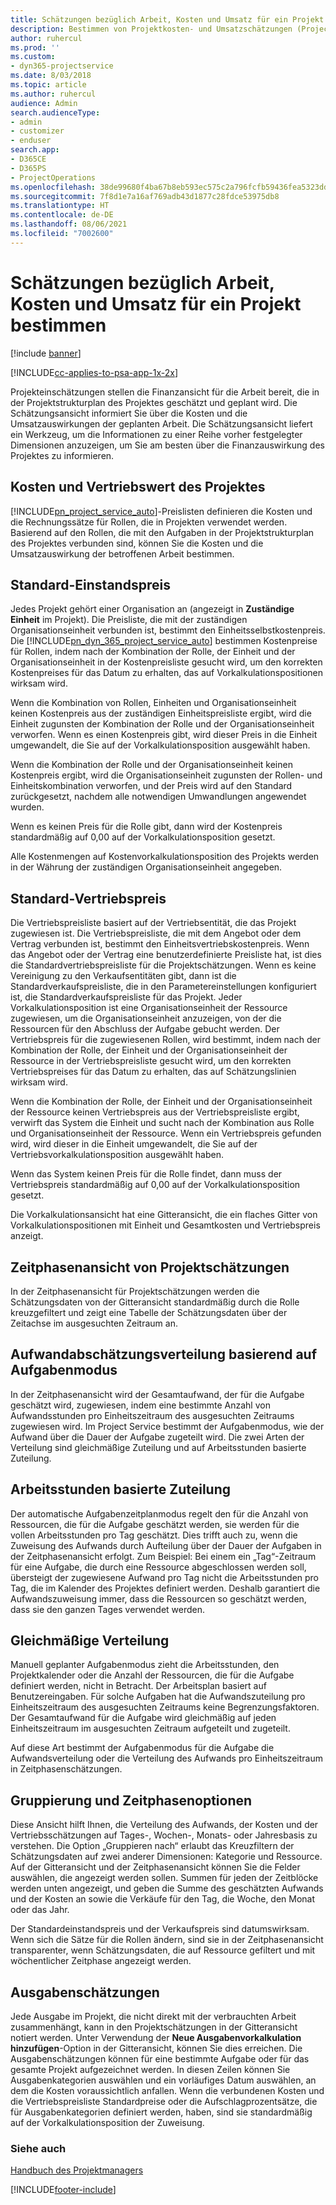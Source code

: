 ```yaml
---
title: Schätzungen bezüglich Arbeit, Kosten und Umsatz für ein Projekt bestimmen
description: Bestimmen von Projektkosten- und Umsatzschätzungen (Project Service)
author: ruhercul
ms.prod: ''
ms.custom:
- dyn365-projectservice
ms.date: 8/03/2018
ms.topic: article
ms.author: ruhercul
audience: Admin
search.audienceType:
- admin
- customizer
- enduser
search.app:
- D365CE
- D365PS
- ProjectOperations
ms.openlocfilehash: 38de99680f4ba67b8eb593ec575c2a796fcfb59436fea5323dd1d86d7cf3d797
ms.sourcegitcommit: 7f8d1e7a16af769adb43d1877c28fdce53975db8
ms.translationtype: HT
ms.contentlocale: de-DE
ms.lasthandoff: 08/06/2021
ms.locfileid: "7002600"
---
```

# <a name="determine-project-cost-and-revenue-estimates"></a>Schätzungen bezüglich Arbeit, Kosten und Umsatz für ein Projekt bestimmen 

[!include [banner](../includes/psa-now-project-operations.md)]

[!INCLUDE[cc-applies-to-psa-app-1x-2x](../includes/cc-applies-to-psa-app-1x-2x.md)]

Projekteinschätzungen stellen die Finanzansicht für die Arbeit bereit, die in der Projektstrukturplan des Projektes geschätzt und geplant wird. Die Schätzungsansicht informiert Sie über die Kosten und die Umsatzauswirkungen der geplanten Arbeit. Die Schätzungsansicht liefert ein Werkzeug, um die Informationen zu einer Reihe vorher festgelegter Dimensionen anzuzeigen, um Sie am besten über die Finanzauswirkung des Projektes zu informieren.  
  
## <a name="cost-and-sales-value-of-the-project"></a>Kosten und Vertriebswert des Projektes  
[!INCLUDE[pn_project_service_auto](../includes/pn-project-service-auto.md)]-Preislisten definieren die Kosten und die Rechnungssätze für Rollen, die in Projekten verwendet werden. Basierend auf den Rollen, die mit den Aufgaben in der Projektstrukturplan des Projektes verbunden sind, können Sie die Kosten und die Umsatzauswirkung der betroffenen Arbeit bestimmen.  
  
## <a name="cost-price-defaulting"></a>Standard-Einstandspreis  
Jedes Projekt gehört einer Organisation an (angezeigt in **Zuständige Einheit** im Projekt). Die Preisliste, die mit der zuständigen Organisationseinheit verbunden ist, bestimmt den Einheitsselbstkostenpreis. Die [!INCLUDE[pn_dyn_365_project_service_auto](../includes/pn-dyn-365-project-service-auto.md)] bestimmen Kostenpreise für Rollen, indem nach der Kombination der Rolle, der Einheit und der Organisationseinheit in der Kostenpreisliste gesucht wird, um den korrekten Kostenpreises für das Datum zu erhalten, das auf Vorkalkulationspositionen wirksam wird.  
  
Wenn die Kombination von Rollen, Einheiten und Organisationseinheit keinen Kostenpreis aus der zuständigen Einheitspreisliste ergibt, wird die Einheit zugunsten der Kombination der Rolle und der Organisationseinheit verworfen. Wenn es einen Kostenpreis gibt, wird dieser Preis in die Einheit umgewandelt, die Sie auf der Vorkalkulationsposition ausgewählt haben.  
  
Wenn die Kombination der Rolle und der Organisationseinheit keinen Kostenpreis ergibt, wird die Organisationseinheit zugunsten der Rollen- und Einheitskombination verworfen, und der Preis wird auf den Standard zurückgesetzt, nachdem alle notwendigen Umwandlungen angewendet wurden.  
  
 Wenn es keinen Preis für die Rolle gibt, dann wird der Kostenpreis standardmäßig auf 0,00 auf der Vorkalkulationsposition gesetzt.  
  
 Alle Kostenmengen auf Kostenvorkalkulationsposition des Projekts werden in der Währung der zuständigen Organisationseinheit angegeben.  
  
## <a name="sales-price-defaulting"></a>Standard-Vertriebspreis  
Die Vertriebspreisliste basiert auf der Vertriebsentität, die das Projekt zugewiesen ist. Die Vertriebspreisliste, die mit dem Angebot oder dem Vertrag verbunden ist, bestimmt den Einheitsvertriebskostenpreis. Wenn das Angebot oder der Vertrag eine benutzerdefinierte Preisliste hat, ist dies die Standardvertriebspreisliste für die Projektschätzungen. Wenn es keine Vereinigung zu den Verkaufsentitäten gibt, dann ist die Standardverkaufspreisliste, die in den Parametereinstellungen konfiguriert ist, die Standardverkaufspreisliste für das Projekt. Jeder Vorkalkulationsposition ist eine Organisationseinheit der Ressource zugewiesen, um die Organisationseinheit anzuzeigen, von der die Ressourcen für den Abschluss der Aufgabe gebucht werden. Der Vertriebspreis für die zugewiesenen Rollen, wird bestimmt, indem nach der Kombination der Rolle, der Einheit und der Organisationseinheit der Ressource in der Vertriebspreisliste gesucht wird, um den korrekten Vertriebspreises für das Datum zu erhalten, das auf Schätzungslinien wirksam wird.  
  
Wenn die Kombination der Rolle, der Einheit und der Organisationseinheit der Ressource keinen Vertriebspreis aus der Vertriebspreisliste ergibt, verwirft das System die Einheit und sucht nach der Kombination aus Rolle und Organisationseinheit der Ressource. Wenn ein Vertriebspreis gefunden wird, wird dieser in die Einheit umgewandelt, die Sie auf der Vertriebsvorkalkulationsposition ausgewählt haben.  
  
Wenn das System keinen Preis für die Rolle findet, dann muss der Vertriebspreis standardmäßig auf 0,00 auf der Vorkalkulationsposition gesetzt.  
  
Die Vorkalkulationsansicht hat eine Gitteransicht, die ein flaches Gitter von Vorkalkulationspositionen mit Einheit und Gesamtkosten und Vertriebspreis anzeigt.  
  
## <a name="time-phased-view-of-project-estimates"></a>Zeitphasenansicht von Projektschätzungen  
In der Zeitphasenansicht für Projektschätzungen werden die Schätzungsdaten von der Gitteransicht standardmäßig durch die Rolle kreuzgefiltert und zeigt eine Tabelle der Schätzungsdaten über der Zeitachse im ausgesuchten Zeitraum an.  
  
## <a name="effort-estimate-allocation-based-on-task-mode"></a>Aufwandabschätzungsverteilung basierend auf Aufgabenmodus  
In der Zeitphasenansicht wird der Gesamtaufwand, der für die Aufgabe geschätzt wird, zugewiesen, indem eine bestimmte Anzahl von Aufwandsstunden pro Einheitszeitraum des ausgesuchten Zeitraums zugewiesen wird. Im Project Service bestimmt der Aufgabenmodus, wie der Aufwand über die Dauer der Aufgabe zugeteilt wird. Die zwei Arten der Verteilung sind gleichmäßige Zuteilung und auf Arbeitsstunden basierte Zuteilung. 
  
## <a name="work-hours-based-allocation"></a>Arbeitsstunden basierte Zuteilung  
Der automatische Aufgabenzeitplanmodus regelt den für die Anzahl von Ressourcen, die für die Aufgabe geschätzt werden, sie werden für die vollen Arbeitsstunden pro Tag geschätzt. Dies trifft auch zu, wenn die Zuweisung des Aufwands durch Aufteilung über der Dauer der Aufgaben in der Zeitphasenansicht erfolgt. Zum Beispiel: Bei einem ein „Tag“-Zeitraum für eine Aufgabe, die durch eine Ressource abgeschlossen werden soll, übersteigt der zugewiesene Aufwand pro Tag nicht die Arbeitsstunden pro Tag, die im Kalender des Projektes definiert werden. Deshalb garantiert die Aufwandszuweisung immer, dass die Ressourcen so geschätzt werden, dass sie den ganzen Tages verwendet werden.  
  
## <a name="even-distribution"></a>Gleichmäßige Verteilung  
Manuell geplanter Aufgabenmodus zieht die Arbeitsstunden, den Projektkalender oder die Anzahl der Ressourcen, die für die Aufgabe definiert werden, nicht in Betracht. Der Arbeitsplan basiert auf Benutzereingaben. Für solche Aufgaben hat die Aufwandszuteilung pro Einheitszeitraum des ausgesuchten Zeitraums keine Begrenzungsfaktoren. Der Gesamtaufwand für die Aufgabe wird gleichmäßig auf jeden Einheitszeitraum im ausgesuchten Zeitraum aufgeteilt und zugeteilt.  
  
Auf diese Art bestimmt der Aufgabenmodus für die Aufgabe die Aufwandsverteilung oder die Verteilung des Aufwands pro Einheitszeitraum in Zeitphasenschätzungen.  
  
## <a name="grouping-and-time-phasing-options"></a>Gruppierung und Zeitphasenoptionen  
Diese Ansicht hilft Ihnen, die Verteilung des Aufwands, der Kosten und der Vertriebsschätzungen auf Tages-, Wochen-, Monats- oder Jahresbasis zu verstehen. Die Option „Gruppieren nach“ erlaubt das Kreuzfiltern der Schätzungsdaten auf zwei anderer Dimensionen: Kategorie und Ressource. Auf der Gitteransicht und der Zeitphasenansicht können Sie die Felder auswählen, die angezeigt werden sollen. Summen für jeden der Zeitblöcke werden unten angezeigt, und geben die Summe des geschätzten Aufwands und der Kosten an sowie die Verkäufe für den Tag, die Woche, den Monat oder das Jahr.  
  
Der Standardeinstandspreis und der Verkaufspreis sind datumswirksam. Wenn sich die Sätze für die Rollen ändern, sind sie in der Zeitphasenansicht transparenter, wenn Schätzungsdaten, die auf Ressource gefiltert und mit wöchentlicher Zeitphase angezeigt werden.  
  
## <a name="expense-estimates"></a>Ausgabenschätzungen  
Jede Ausgabe im Projekt, die nicht direkt mit der verbrauchten Arbeit zusammenhängt, kann in den Projektschätzungen in der Gitteransicht notiert werden. Unter Verwendung der **Neue Ausgabenvorkalkulation hinzufügen**-Option in der Gitteransicht, können Sie dies erreichen. Die Ausgabenschätzungen können für eine bestimmte Aufgabe oder für das gesamte Projekt aufgezeichnet werden. In diesen Zeilen können Sie Ausgabenkategorien auswählen und ein vorläufiges Datum auswählen, an dem die Kosten voraussichtlich anfallen. Wenn die verbundenen Kosten und die Vertriebspreisliste Standardpreise oder die Aufschlagprozentsätze, die für Ausgabenkategorien definiert werden, haben, sind sie standardmäßig auf der Vorkalkulationsposition der Zuweisung.  
  
### <a name="see-also"></a>Siehe auch  
 [Handbuch des Projektmanagers](../psa/project-manager-guide.md)


[!INCLUDE[footer-include](../includes/footer-banner.md)]